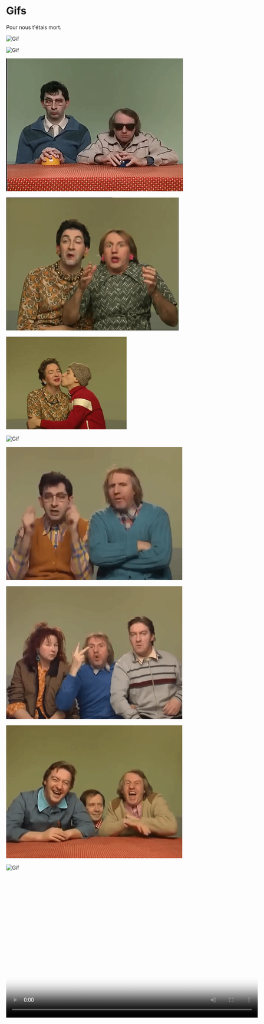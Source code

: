 # Gifs
Pour nous t'étais mort.


![Gif](https://github.com/Valexandre/Gifs/blob/master/deschiens-agite.gif "Agités")

![Gif](https://github.com/Valexandre/Gifs/blob/master/deschiens-bisous.gif "Bisous")

![Gif](https://github.com/Valexandre/Gifs/blob/master/deschiens-buzzmusical.gif "J'aurais ta peau berbère")

![Gif](https://github.com/Valexandre/Gifs/blob/master/deschiens-non%20non.gif "Non non")

![Gif](https://github.com/Valexandre/Gifs/blob/master/deschiens-vieilletata.gif "Vieille tata")

![Gif](https://github.com/Valexandre/Gifs/blob/master/ondonneca-ilsprennentca.gif "On donne ça")

![Gif](https://github.com/Valexandre/Gifs/blob/master/cogite.gif "Réflexion")

![Gif](https://github.com/Valexandre/Gifs/blob/master/trois.gif "Y s'en sont pris troooois")

![Gif](https://github.com/Valexandre/Gifs/blob/master/rire.gif "On était jeunes")

![Gif](https://github.com/Valexandre/Gifs/blob/master/jevousparlepasdeca.gif "MAIS JE NE VOUS PARLE PAS DE CA")
<script src="http://vjs.zencdn.net/4.0/video.js"></script>

<video id="pelican-installation" class="video-js vjs-default-skin" controls
preload="auto" width="683" height="384" poster="/static/screencasts/pelican-installation.png"
data-setup="{}">
<source src="https://github.com/Valexandre/Gifs/blob/master/OnLAimeNotreZizi.mp4" type='video/mp4'>
</video>
